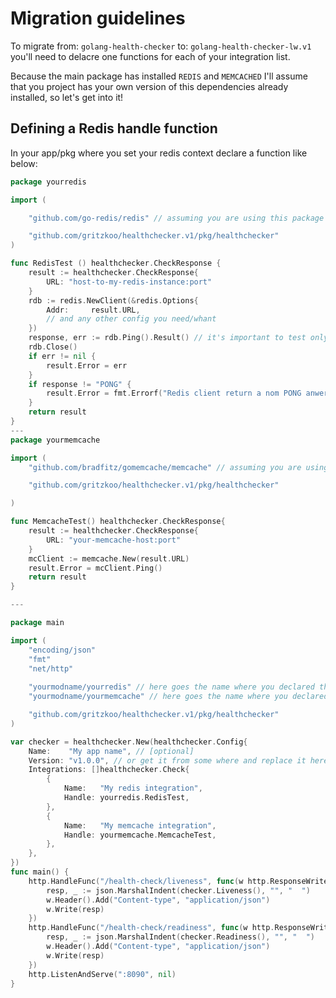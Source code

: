# Migration guidelines

To migrate from: `golang-health-checker` to: `golang-health-checker-lw.v1` you'll need to delacre one functions for each of your integration list.

Because the main package has installed `REDIS` and `MEMCACHED` I'll assume that you project has your own version of this dependencies already installed, so let's get into it!

## Defining a Redis handle function

In your app/pkg where you set your redis context declare a function like below:

```go
package yourredis

import (

    "github.com/go-redis/redis" // assuming you are using this package

    "github.com/gritzkoo/healthchecker.v1/pkg/healthchecker"
)

func RedisTest () healthchecker.CheckResponse {
    result := healthchecker.CheckResponse{
        URL: "host-to-my-redis-instance:port"
    }
    rdb := redis.NewClient(&redis.Options{
        Addr:     result.URL,
        // and any other config you need/whant
    })
    response, err := rdb.Ping().Result() // it's important to test only connectivity
    rdb.Close()
    if err != nil {
        result.Error = err
    }
    if response != "PONG" {
        result.Error = fmt.Errorf("Redis client return a nom PONG anwer! got: %s", response)
    }
    return result
}
---
package yourmemcache

import (
    "github.com/bradfitz/gomemcache/memcache" // assuming you are using this package

    "github.com/gritzkoo/healthchecker.v1/pkg/healthchecker"

)

func MemcacheTest() healthchecker.CheckResponse{
    result := healthchecker.CheckResponse{
        URL: "your-memcache-host:port"
    }
    mcClient := memcache.New(result.URL)
    result.Error = mcClient.Ping()
    return result
}

---

package main

import (
    "encoding/json"
    "fmt"
    "net/http"
    
    "yourmodname/yourredis" // here goes the name where you declared the Redis Handle function
    "yourmodname/yourmemcache" // here goes the name where you declared the memcached Handle function

    "github.com/gritzkoo/healthchecker.v1/pkg/healthchecker"
)

var checker = healthchecker.New(healthchecker.Config{
    Name:    "My app name", // [optional]
    Version: "v1.0.0", // or get it from some where and replace it here! [optional]
    Integrations: []healthchecker.Check{
        {
            Name:   "My redis integration",
            Handle: yourredis.RedisTest,
        },
        {
            Name:   "My memcache integration",
            Handle: yourmemcache.MemcacheTest,
        },
    },
})
func main() {
    http.HandleFunc("/health-check/liveness", func(w http.ResponseWriter, r *http.Request) {
        resp, _ := json.MarshalIndent(checker.Liveness(), "", "  ")
        w.Header().Add("Content-type", "application/json")
        w.Write(resp)
    })
    http.HandleFunc("/health-check/readiness", func(w http.ResponseWriter, r *http.Request) {
        resp, _ := json.MarshalIndent(checker.Readiness(), "", "  ")
        w.Header().Add("Content-type", "application/json")
        w.Write(resp)
    })
    http.ListenAndServe(":8090", nil)
}
```

